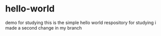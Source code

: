 # hello-world
demo for studying
this is the simple hello world respository for studying
i made a second change in my branch
